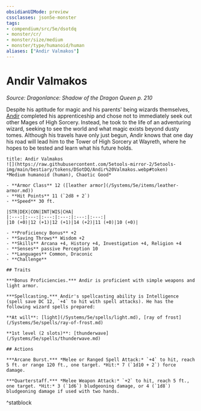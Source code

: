 ```yaml
---
obsidianUIMode: preview
cssclasses: json5e-monster
tags:
- compendium/src/5e/dsotdq
- monster/cr/
- monster/size/medium
- monster/type/humanoid/human
aliases: ["Andir Valmakos"]
---
```

# Andir Valmakos
*Source: Dragonlance: Shadow of the Dragon Queen p. 210*  

Despite his aptitude for magic and his parents' being wizards themselves, [Andir](/Systems/5e/bestiary/npc/andir-valmakos-dsotdq.md) completed his apprenticeship and chose not to immediately seek out other Mages of High Sorcery. Instead, he took to the life of an adventuring wizard, seeking to see the world and what magic exists beyond dusty tomes. Although his travels have only just begun, Andir knows that one day his road will lead him to the Tower of High Sorcery at Wayreth, where he hopes to be tested and learn what his future holds.

```ad-statblock
title: Andir Valmakos
![](https://raw.githubusercontent.com/5etools-mirror-2/5etools-img/main/bestiary/tokens/DSotDQ/Andir%20Valmakos.webp#token)
*Medium humanoid (human), Chaotic Good*

- **Armor Class** 12 ([leather armor](/Systems/5e/items/leather-armor.md))
- **Hit Points** 11 (`2d8 + 2`)
- **Speed** 30 ft.

|STR|DEX|CON|INT|WIS|CHA|
|:---:|:---:|:---:|:---:|:---:|:---:|
|10 (+0)|12 (+1)|12 (+1)|14 (+2)|11 (+0)|10 (+0)|

- **Proficiency Bonus** +2
- **Saving Throws** Wisdom +2
- **Skills** Arcana +4, History +4, Investigation +4, Religion +4
- **Senses** passive Perception 10
- **Languages** Common, Draconic
- **Challenge** 

## Traits

***Bonus Proficiencies.*** Andir is proficient with simple weapons and light armor.

***Spellcasting.*** Andir's spellcasting ability is Intelligence (spell save DC 12, `+4` to hit with spell attacks). He has the following wizard spells prepared:

**At will**: [light](/Systems/5e/spells/light.md), [ray of frost](/Systems/5e/spells/ray-of-frost.md)

**1st level (2 slots)**: [thunderwave](/Systems/5e/spells/thunderwave.md)

## Actions

***Arcane Burst.*** *Melee or Ranged Spell Attack:* `+4` to hit, reach 5 ft. or range 120 ft., one target. *Hit:* 7 (`1d10 + 2`) force damage.

***Quarterstaff.*** *Melee Weapon Attack:* `+2` to hit, reach 5 ft., one target. *Hit:* 3 (`1d6`) bludgeoning damage, or 4 (`1d8`) bludgeoning damage if used with two hands.
```
^statblock